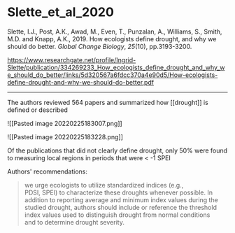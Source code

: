 # Slette_et_al_2020

Slette, I.J., Post, A.K., Awad, M., Even, T., Punzalan, A., Williams, S., Smith, M.D. and Knapp, A.K., 2019. How ecologists define drought, and why we should do better. _Global Change Biology_, _25_(10), pp.3193-3200.

https://www.researchgate.net/profile/Ingrid-Slette/publication/334269233_How_ecologists_define_drought_and_why_we_should_do_better/links/5d320567a6fdcc370a4e90d5/How-ecologists-define-drought-and-why-we-should-do-better.pdf

---

The authors reviewed 564 papers and summarized how [[drought]] is defined or described

![[Pasted image 20220225183007.png]]

![[Pasted image 20220225183228.png]]

Of the publications that did not clearly define drought, only 50% were found to measuring local regions in periods that were < -1 SPEI  

Authors' recommendations: 
> we urge ecologists to utilize standardized indices (e.g.,  
PDSI, SPEI) to characterize these droughts whenever possible. In  
addition to reporting average and minimum index values during the  
studied drought, authors should include or reference the threshold  
index values used to distinguish drought from normal conditions  
and to determine drought severity. 